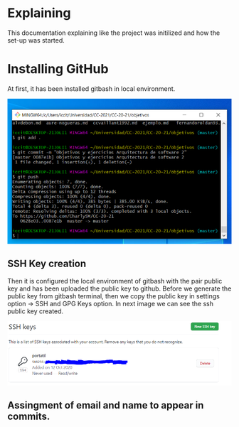 # Explaining

This documentation explaining like the project was initilized and how the set-up was started.

# Installing GitHub

At first, it has been installed gitbash in local environment.

![Instalation](https://github.com/CharlySM/Proyecto_CC-20-21/blob/main/doc/img/installedGitbash.PNG)

## SSH Key creation
Then it is configured the local environment of gitbash with the pair public key and has been uploaded the public key to github.
Before we generate the public key from gitbash terminal, then we copy the public key in settings option -> SSH and GPG Keys option.
In next image we can see the ssh public key created.

![SSHPublicKey](https://github.com/CharlySM/Proyecto_CC-20-21/blob/main/doc/img/sshKey.PNG)

## Assingment of email and name to appear in commits.
